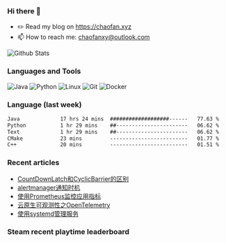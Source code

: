 ### Hi there 👋

- ✏️ Read my blog on https://chaofan.xyz
- 📫 How to reach me: chaofanxy@outlook.com

![Github Stats](https://github-readme-stats.vercel.app/api?username=chaofanx&show_icons=true&theme=dark&count_private=true)

### Languages and Tools

![Java](https://img.shields.io/badge/-Java-000?&logo=Java)
![Python](https://img.shields.io/badge/-Python-000?&logo=Python)
![Linux](https://img.shields.io/badge/-Linux-000?&logo=Linux)
![Git](https://img.shields.io/badge/-Git-000?&logo=Git)
![Docker](https://img.shields.io/badge/-Docker-000?&logo=Docker)

### Language (last week)
<!--START_SECTION:waka-->

```txt
Java             17 hrs 24 mins  ###################------   77.63 %
Python           1 hr 29 mins    ##-----------------------   06.62 %
Text             1 hr 29 mins    ##-----------------------   06.62 %
CMake            23 mins         -------------------------   01.77 %
C++              20 mins         -------------------------   01.51 %
```

<!--END_SECTION:waka-->

### Recent articles
<!-- BLOG-POST-LIST:START -->
- [CountDownLatch和CyclicBarrier的区别](https://chaofan.xyz/posts/6f3f7f34/)
- [alertmanager通知时机](https://chaofan.xyz/posts/4a58f7b9/)
- [使用Prometheus监控应用指标](https://chaofan.xyz/posts/49b1cc7e/)
- [云原生可观测性之OpenTelemetry](https://chaofan.xyz/posts/29a4bd97/)
- [使用systemd管理服务](https://chaofan.xyz/posts/c670b61f/)
<!-- BLOG-POST-LIST:END -->

### Steam recent playtime leaderboard
 <!-- steam-box-recent start -->
 <!-- steam-box-recent end -->

